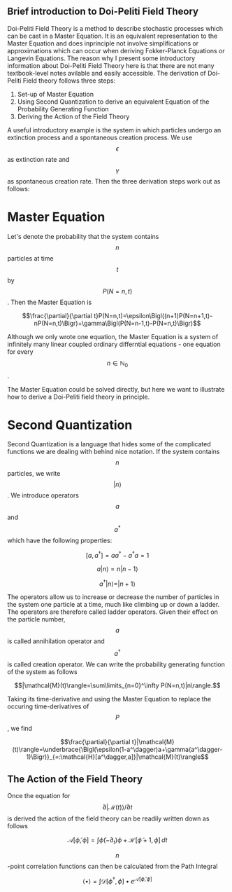 ## Brief introduction to Doi-Peliti Field Theory

<script src="https://cdn.mathjax.org/mathjax/latest/MathJax.js?config=TeX-AMS-MML_HTMLorMML" type="text/javascript"> </script>
Doi-Peliti Field Theory is a method to describe stochastic processes which can be cast in a Master Equation. It is an equivalent representation to the Master Equation and does inprinciple not involve simplifications or approximations which can occur when deriving Fokker-Planck Equations or Langevin Equations.
The reason why I present some introductory information about Doi-Peliti Field Theory here is that there are not many textbook-level notes avilable and easily accessible. The derivation of Doi-Peliti Field theory follows three steps:
 <ol>
  <li>Set-up of Master Equation</li>
  <li>Using Second Quantization to derive an equivalent Equation of the Probability Generating Function</li>
  <li>Deriving the Action of the Field Theory</li>
</ol> 

A useful introductory example is the system in which particles undergo an extinction process and a spontaneous creation process. We use $$\epsilon$$ as extinction rate and $$\gamma$$ as spontaneous creation rate. Then the three derivation steps work out as follows:

# Master Equation

Let's denote the probability that the system contains $$n$$ particles at time $$t$$ by $$P(N=n,t)$$. Then the Master Equation is

$$\frac{\partial}{\partial t}P(N=n,t)=\epsilon\Bigl((n+1)P(N=n+1,t)-nP(N=n,t)\Bigr)+\gamma\Bigl(P(N=n-1,t)-P(N=n,t)\Bigr)$$

Although we only wrote one equation, the Master Equation is a system of infinitely many linear coupled ordinary differntial equations - one equation for every $$n\in\mathbb{N}_0$$.

The Master Equation could be solved directly, but here we want to illustrate how to derive a Doi-Peliti field theory in principle.

# Second Quantization

Second Quantization is a language that hides some of the complicated functions we are dealing with behind nice notation. If the system contains $$n$$ particles, we write $$\vert n\rangle $$. We introduce operators $$a$$ and $$a^\dagger$$ which have the following properties:

$$[a,a^\dagger]=aa^\dagger-a^\dagger a=1$$

$$a|n\rangle=n|n-1\rangle$$

$$a^\dagger|n\rangle=|n+1\rangle$$

The operators allow us to increase or decrease the number of particles in the system one particle at a time, much like climbing up or down a ladder. The operators are therefore called ladder operators. Given their effect on the particle number, $$a$$ is called annihilation operator and $$a^\dagger$$ is called creation operator. We can write the probability generating function of the system as follows

$$|\mathcal{M}(t)\rangle=\sum\limits_{n=0}^\infty P(N=n,t)|n\rangle.$$

Taking its time-derivative and using the Master Equation to replace the occuring time-derivatives of $$P$$, we find

$$\frac{\partial}{\partial t}|\mathcal{M}(t)\rangle=\underbrace{\Bigl(\epsilon(1-a^\dagger)a+\gamma(a^\dagger-1)\Bigr)}_{=:\mathcal{H}[a^\dagger,a]}|\mathcal{M}(t)\rangle$$

## The Action of the Field Theory

Once the equation for $$\partial\vert\mathcal{M}(t)\rangle/\partial t $$ is derived the action of the field theory can be readily written down as follows

$$\mathcal{A}[\widetilde\phi,\phi]=\int\widetilde\phi(-\partial_t)\phi+\mathcal{H}[\widetilde\phi+1,\phi]\,dt$$

$$n$$-point correlation functions can then be calculated from the Path Integral

$$\langle\bullet\rangle=\int\mathcal{D}[\phi^\dagger,\phi]\bullet e^{\mathcal{A}[\widetilde\phi,\phi]}$$
